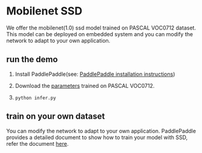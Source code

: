 # Mobilenet SSD    

We offer the mobilenet(1.0) ssd model trained on PASCAL VOC0712 dataset. This model can be deployed on embedded system
and you can modify the network to adapt to your own application.

## run the demo
1. Install PaddlePaddle(see:  [PaddlePaddle installation instructions](http://paddlepaddle.org/docs/develop/documentation/en/getstarted/build_and_install/index_en.html))

2. Download the [parameters](https://pan.baidu.com/s/1o7S8yWq) trained on PASCAL VOC0712.

3. `python infer.py`


## train on your own dataset
You can modify the network to adapt to your own application. PaddlePaddle provides a detailed document to show how to train your model with SSD, refer the document [here](https://github.com/PaddlePaddle/models/tree/develop/ssd).

